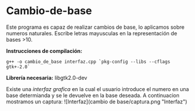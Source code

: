 Cambio-de-base
==============

Este programa es capaz de realizar cambios de base, lo aplicamos sobre numeros naturales. Escribe letras mayusculas en la representación de bases >10.

**Instrucciones de compilación:**
```
g++ -o cambio_de_base interfaz.cpp `pkg-config --libs --cflags gtk+-2.0`
```

**Librería necesaria:** libgtk2.0-dev

Existe una *interfaz grafica* en la cual el usuario introduce el numero en una base determianda y se le devuelve en la base deseada.  A continuacion mostramos un captura:
 ![Interfaz](cambio de base/captura.png "Interfaz")
